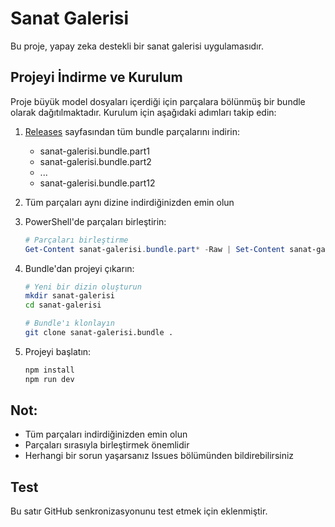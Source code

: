 # Sanat Galerisi

Bu proje, yapay zeka destekli bir sanat galerisi uygulamasıdır.

## Projeyi İndirme ve Kurulum

Proje büyük model dosyaları içerdiği için parçalara bölünmüş bir bundle olarak dağıtılmaktadır. Kurulum için aşağıdaki adımları takip edin:

1. [Releases](https://github.com/MARABA157/sanat/releases/latest) sayfasından tüm bundle parçalarını indirin:
   - sanat-galerisi.bundle.part1
   - sanat-galerisi.bundle.part2
   - ...
   - sanat-galerisi.bundle.part12

2. Tüm parçaları aynı dizine indirdiğinizden emin olun

3. PowerShell'de parçaları birleştirin:
   ```powershell
   # Parçaları birleştirme
   Get-Content sanat-galerisi.bundle.part* -Raw | Set-Content sanat-galerisi.bundle
   ```

4. Bundle'dan projeyi çıkarın:
   ```bash
   # Yeni bir dizin oluşturun
   mkdir sanat-galerisi
   cd sanat-galerisi
   
   # Bundle'ı klonlayın
   git clone sanat-galerisi.bundle .
   ```

5. Projeyi başlatın:
   ```bash
   npm install
   npm run dev
   ```

## Not:
- Tüm parçaları indirdiğinizden emin olun
- Parçaları sırasıyla birleştirmek önemlidir
- Herhangi bir sorun yaşarsanız Issues bölümünden bildirebilirsiniz

## Test
Bu satır GitHub senkronizasyonunu test etmek için eklenmiştir.
